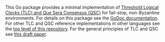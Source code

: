 This Go package provides a minimal implementation of
[Threshold Logical Clocks (TLC) and Que Sera Consensus (QSC)](https://arxiv.org/abs/1907.07010)
for fail-stop, non-Byzantine environments.
For details on this package see the
[GoDoc documentation](https://godoc.org/github.com/dedis/tlc/go/model).
For other TLC and QSC reference implementations in other languages see the
[top level of this repository](https://github.com/dedis/tlc/).
For the general principles of TLC and QSC see
[this draft paper](https://arxiv.org/abs/1907.07010).
